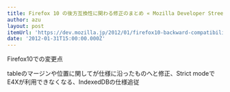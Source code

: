 ```yaml
---
title: Firefox 10 の後方互換性に関わる修正のまとめ « Mozilla Developer Street (modest)
author: azu
layout: post
itemUrl: 'https://dev.mozilla.jp/2012/01/firefox10-backward-compatibility/'
date: '2012-01-31T15:00:00.000Z'
---
```

Firefox10での変更点

tableのマージンや位置に関してが仕様に沿ったものへと修正、Strict modeでE4Xが利用できなくなる、IndexedDBの仕様追従
